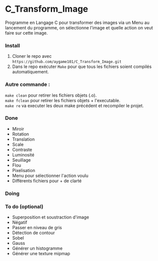 # C_Transform_Image
Programme en Langage C pour transformer des images via un Menu au lancement du programme, on sélectionne l'image et quelle action on veut faire sur cette image.

### Install
1. Cloner le repo avec `https://github.com/aygame101/C_Transform_Image.git`
2. Dans le repo exécuter `Make` pour que tous les fichiers soient compilés automatiquement.

### Autre commande :
`make clean` pour retirer les fichiers objets (.o).\
`make fclean` pour retirer les fichiers objets + l'executable.\
`make re` va executer les deux make précédent et recompiler le projet.

### Done
- Miroir
- Rotation
- Translation
- Scale
- Contraste
- Luminosité
- Seuillage
- Flou
- Pixelisation
- Menu pour sélectionner l'action voulu
- Différents fichiers pour + de clarté

### Doing


### To do (optional)
- Superposition et soustraction d'image
- Négatif
- Passer en niveau de gris
- Détection de contour
- Sobel
- Gauss
- Générer un histogramme
- Générer une texture mipmap
